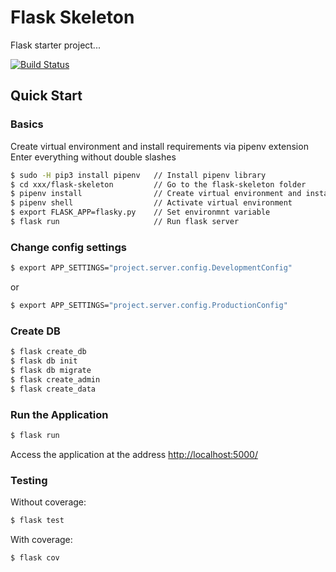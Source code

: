 # Flask Skeleton

Flask starter project...

[![Build Status](https://travis-ci.org/realpython/flask-skeleton.svg?branch=master)](https://travis-ci.org/realpython/flask-skeleton)

## Quick Start

### Basics

Create virtual environment and install requirements via pipenv extension
Enter everything without double slashes

```sh
$ sudo -H pip3 install pipenv   // Install pipenv library
$ cd xxx/flask-skeleton         // Go to the flask-skeleton folder
$ pipenv install                // Create virtual environment and install all packages
$ pipenv shell                  // Activate virtual environment
$ export FLASK_APP=flasky.py    // Set environmnt variable
$ flask run                     // Run flask server
```

### Change config settings

```sh
$ export APP_SETTINGS="project.server.config.DevelopmentConfig"
```

or

```sh
$ export APP_SETTINGS="project.server.config.ProductionConfig"
```

### Create DB

```sh
$ flask create_db
$ flask db init
$ flask db migrate
$ flask create_admin
$ flask create_data
```

### Run the Application

```sh
$ flask run
```

Access the application at the address [http://localhost:5000/](http://localhost:5000/)

### Testing

Without coverage:

```sh
$ flask test
```

With coverage:

```sh
$ flask cov
```

